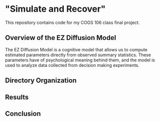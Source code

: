 # "Simulate and Recover"
This repository contains code for my COGS 106 class final project.

## Overview of the EZ Diffusion Model ##
The EZ Diffusion Model is a cognitive model that allows us to compute estimated parameters directly from observed summary statistics. These parameters have of psychological meaning behind them, and the model is used to analyze data collected from decision making experiments.

## Directory Organization ##

## Results ##

## Conclusion ##

